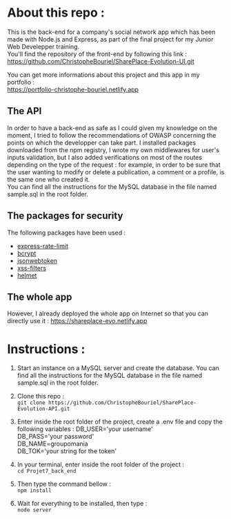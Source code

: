 # About this repo :

This is the back-end for a company's social network app which has been made with Node.js and Express, as part of the final project for my Junior Web Develepper training.  
You'll find the repository of the front-end by following this link :  
https://github.com/ChristopheBouriel/SharePlace-Evolution-UI.git  

You can get more informations about this project and this app in my portfolio :  
https://portfolio-christophe-bouriel.netlify.app  


## The API

In order to have a back-end as safe as I could given my knowledge on the moment, I tried to follow the recommendations of OWASP concerning the points on which the developper can take part. 
I installed packages downloaded from the npm registry, I wrote my own middlewares for user's inputs validation, but I also added verifications on most of the routes depending on the type of the request : for example, in order to be sure that the user wanting to modify or delete a publication, a comment or a profile, is the same one who created it.  
You can find all the instructions for the MySQL database in the file named sample.sql in the root folder.


## The packages for security

The following packages have been used :
* [express-rate-limit](https://www.npmjs.com/package/express-rate-limit)
* [bcrypt](https://www.npmjs.com/package/bcrypt)
* [jsonwebtoken](https://www.npmjs.com/package/jsonwebtoken)
* [xss-filters](https://www.npmjs.com/package/xss-filters)
* [helmet](https://www.npmjs.com/package/helmet)


## The whole app

However, I already deployed the whole app on Internet so that you can directly use it :
https://shareplace-evo.netlify.app


# Instructions :

1. Start an instance on a MySQL server and create the database. You can find all the instructions for the MySQL database in the file named sample.sql in the root folder.  


2. Clone this repo :  
`git clone https://github.com/ChristopheBouriel/SharePlace-Evolution-API.git`

2. Enter inside the root folder of the project, create a .env file and copy the following variables :
	DB_USER='your username'  
	DB_PASS='your password'  
	DB_NAME=groupomania  
	DB_TOK='your string for the token'  

3. In your terminal, enter inside the root folder of the project :  
`cd Projet7_back_end`

3. Then type the command bellow :  
`npm install`

4. Wait for everything to be installed, then type :  
`node server`

